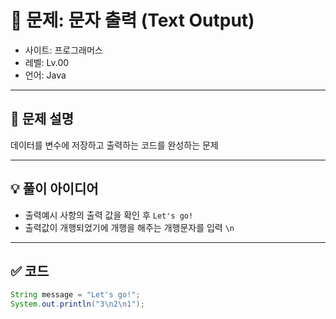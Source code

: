 # 🧮 문제: 문자 출력 (Text Output)

- 사이트: 프로그래머스
- 레벨: Lv.00
- 언어: Java

---

## 📌 문제 설명

데이터를 변수에 저장하고 출력하는 코드를 완성하는 문제

---

## 💡 풀이 아이디어

- 출력예시 사항의 출력 값을 확인 후 `Let's go!`
- 출력값이 개행되었기에 개행을 해주는 개행문자를 입력 `\n`


---

## ✅ 코드

```java
String message = "Let's go!";
System.out.println("3\n2\n1");
